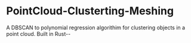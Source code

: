# PointCloud-Clusterting-Meshing
A DBSCAN to polynomial regression algorithim for clustering objects in a point cloud. Built in Rust--
